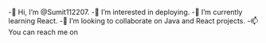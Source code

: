 -👋 Hi, I’m @Sumit112207.
-👀 I’m interested in deploying.
-🌱 I’m currently learning React.
-💞️ I’m looking to collaborate on Java and React projects.
-📫 You can reach me on 

<!---
Sumit112207/Sumit112207 is a ✨ special ✨ repository because its `README.md` (this file) appears on your GitHub profile.
You can click the Preview link to take a look at your changes.
--->
